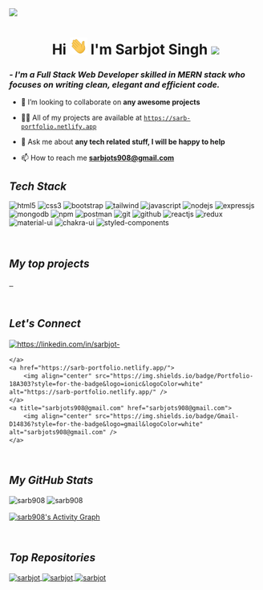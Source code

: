 <!----------------------------------- Heading Section ------------------------------------>
<img  src="https://www.aaditritechnology.com/images/redesign.gif">
<h1 align="center">
    Hi
    <img src="https://raw.githubusercontent.com/ABSphreak/ABSphreak/master/gifs/Hi.gif" width="35">
    I'm Sarbjot Singh
    <img src="https://camo.githubusercontent.com/d3359cb00ab0b5ed8f2e1fe3fceb4fbaf3b614340f8c0db99c17b9f50b351770/68747470733a2f2f656d6f6a69732e736c61636b6d6f6a69732e636f6d2f656d6f6a69732f696d616765732f313533313834393433302f343234362f626c6f622d73756e676c61737365732e6769663f31353331383439343330" width="35">
</h1>



<!----------------------------------- About Section ------------------------------------>

<h3>
    <i>- I'm a Full Stack Web Developer skilled in MERN stack who focuses on writing clean, elegant and efficient code.</i>
   
</h3>


- 👯 I’m looking to collaborate on **any awesome projects**

- 👨‍💻 All of my projects are available at [`https://sarb-portfolio.netlify.app`](https://sarb-portfolio.netlify.app)

- 💬 Ask me about **any tech related stuff, I will be happy to help**

- 📫 How to reach me **sarbjots908@gmail.com**





<!----------------------------------- Tech Stack Section ------------------------------------>

<h2><i>Tech Stack</i></h2>

<p>
    <img src="https://img.shields.io/badge/HTML5-E34F26?style=for-the-badge&logo=html5&logoColor=white" alt="html5" />
    <img src="https://img.shields.io/badge/CSS3-1572B6?style=for-the-badge&logo=css3&logoColor=white" alt="css3" />
    <img src="https://img.shields.io/badge/Bootstrap-563D7C?style=for-the-badge&logo=bootstrap&logoColor=white" alt="bootstrap" />
    <img src="https://img.shields.io/badge/Tailwind_CSS-38B2AC?style=for-the-badge&logo=tailwind-css&logoColor=white" alt="tailwind" />
    <img src="https://img.shields.io/badge/JavaScript-323330?style=for-the-badge&logo=javascript&logoColor=F7DF1E" alt="javascript" />
    <img src="https://img.shields.io/badge/Node.js-339933?style=for-the-badge&logo=nodedotjs&logoColor=white" alt="nodejs" />
    <img src="https://img.shields.io/badge/Express.js-000000?style=for-the-badge&logo=express&logoColor=white" alt="expressjs" />
    <img src="https://img.shields.io/badge/MongoDB-4EA94B?style=for-the-badge&logo=mongodb&logoColor=white" alt="mongodb" />
    <img src="https://img.shields.io/badge/npm-CB3837?style=for-the-badge&logo=npm&logoColor=white" alt="npm" />
    <img src="https://img.shields.io/badge/Postman-FF6C37?style=for-the-badge&logo=Postman&logoColor=white" alt="postman" />
    <img src="https://img.shields.io/badge/Git-f44d27?style=for-the-badge&logo=git&logoColor=white" alt="git" />
    <img src="https://img.shields.io/badge/GitHub-100000?style=for-the-badge&logo=github&logoColor=white" alt="github" />
    <img src="https://img.shields.io/badge/React-20232A?style=for-the-badge&logo=react&logoColor=61DAFB" alt="reactjs" />
    <img src="https://img.shields.io/badge/Redux-593D88?style=for-the-badge&logo=redux&logoColor=white" alt="redux" />
    <img src="https://img.shields.io/badge/Material%20UI-007FFF?style=for-the-badge&logo=mui&logoColor=white" alt="material-ui" />
    <img src="https://img.shields.io/badge/Chakra%20UI-3bc7bd?style=for-the-badge&logo=chakraui&logoColor=white" alt="chakra-ui" />
    <img src="https://img.shields.io/badge/styled--components-DB7093?style=for-the-badge&logo=styled-components&logoColor=white" alt="styled-components" />
</p>
<br>



<!----------------------------------- Project Section ------------------------------------>

<h2><i>My top projects</i></h2>


<p align="left">
    <a href="https://github.com/m-sehrawat/Nike-Clone" target="blank">
        <img src="https://img.shields.io/static/v1?style=for-the-badge&message=ShopBop Clone&color=000000&logo=hotjar&logoColor=FFFFFF&label=" alt="" />
    </a>
    <a href="https://github.com/m-sehrawat/Mini-Store" target="blank">
        <img src="https://img.shields.io/static/v1?style=for-the-badge&message=Fraazo&color=1BB91F&logo=tmux&logoColor=FFFFFF&label=" alt="" />
    </a>
    <a href="https://github.com/m-sehrawat/Weather-App" target="blank">
        <img src="https://img.shields.io/static/v1?style=for-the-badge&message=Shop Disney&color=FD3A5C&logo=hotjar&logoColor=FFFFFF&label=" alt="" />
    </a>
   
</p>
<br>



<!----------------------------------- Social Media Links Section ------------------------------------>

<h2><i>Let's Connect</i></h2>


<p align="left">
    <a href="https://www.linkedin.com/in/sarbjot-/">
        <img align="center" src="https://img.shields.io/badge/LinkedIn-0077B5?style=for-the-badge&logo=linkedin&logoColor=white" alt="https://linkedin.com/in/sarbjot-" />
    </a>

    </a>
    <a href="https://sarb-portfolio.netlify.app/">
        <img align="center" src="https://img.shields.io/badge/Portfolio-18A303?style=for-the-badge&logo=ionic&logoColor=white" alt="https://sarb-portfolio.netlify.app/" />
    </a>
    <a title="sarbjots908@gmail.com" href="sarbjots908@gmail.com">
        <img align="center" src="https://img.shields.io/badge/Gmail-D14836?style=for-the-badge&logo=gmail&logoColor=white" alt="sarbjots908@gmail.com" />
    </a>
</p>
<br>



<!----------------------------------- GitHub Stats Section ------------------------------------>

<h2><i>My GitHub Stats</i></h2>

<p >
    <img align="center" src="https://github-readme-stats.vercel.app/api?username=sarb908&show_icons=true&include_all_commits=true&count_private=true&hide=issues,contribs&border_radius=0&locale=en&theme=dark" alt="sarb908" height="139" />
    <img align="center" src="https://github-readme-stats.vercel.app/api/top-langs/?username=sarb908&layout=compact&exclude_repo=Lybrate-Website-Clone-Version-2.0,Lybrate-Website-Clone,Adidas-Clone&hide=Shell&border_radius=0&theme=dark" alt="sarb908" height="139" />
</p>
<p >
    <a href="https://github.com/sarb908/github-readme-activity-graph"><img  align="center" alt="sarb908's Activity Graph" src="https://activity-graph.herokuapp.com/graph?username=sarb908&bg_color=0D1117&color=5BCDEC&line=5BCDEC&point=FFFFFF&hide_border=true" /></a>
</p>
<br>



<!----------------------------------- Top Repository Section ------------------------------------>

<h2><i>Top Repositories</i></h2>


<p>
    <a href="https://github.com/shriram083/Fraazo-Clone">
        <img align="center" src="https://github-readme-stats.vercel.app/api/pin/?username=shriram083&repo=Fraazo-Clone&locale=en&border_radius=0&theme=dark" alt="sarbjot" />
    </a>
    <a href="https://github.com/shreymishra27/Unit-2-Project">
        <img align="center" src="https://github-readme-stats.vercel.app/api/pin/?username=shreymishra27&repo=Unit-2-Project&locale=en&border_radius=0&theme=dark" alt="sarbjot" />
    </a>
    <a href="https://github.com/sarb908/ShopBop">
        <img align="center" src="https://github-readme-stats.vercel.app/api/pin/?username=sarb908&repo=ShopBop&locale=en&border_radius=0&theme=dark" alt="sarbjot" />
    </a>
   
</p>

